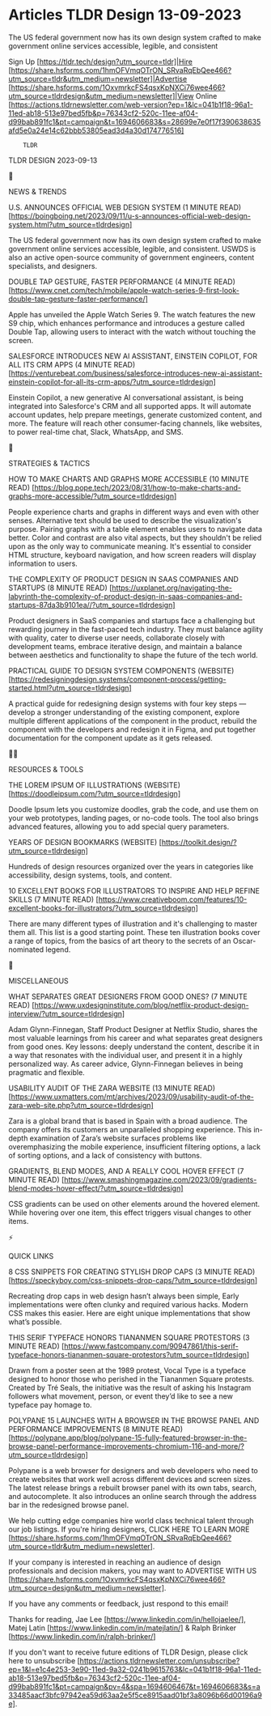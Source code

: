 # Articles TLDR Design 13-09-2023

The US federal government now has its own design system crafted to
make government online services accessible, legible, and consistent  

Sign Up [https://tldr.tech/design?utm_source=tldr]|Hire
[https://share.hsforms.com/1hmOFVmqOTrON_SRvaRqEbQee466?utm_source=tldr&utm_medium=newsletter]|Advertise
[https://share.hsforms.com/1OxvmrkcFS4qsxKpNXCi76wee466?utm_source=tldrdesign&utm_medium=newsletter]|View
Online
[https://actions.tldrnewsletter.com/web-version?ep=1&lc=041b1f18-96a1-11ed-ab18-513e97bed5fb&p=76343cf2-520c-11ee-af04-d99bab891fc1&pt=campaign&t=1694606683&s=28699e7e0f17f390638635afd5e0a24e14c62bbb53805ead3d4a30d174776516]


		TLDR 

TLDR DESIGN 2023-09-13

📱 

NEWS & TRENDS

U.S. ANNOUNCES OFFICIAL WEB DESIGN SYSTEM (1 MINUTE READ)
[https://boingboing.net/2023/09/11/u-s-announces-official-web-design-system.html?utm_source=tldrdesign]

The US federal government now has its own design system crafted to
make government online services accessible, legible, and consistent.
USWDS is also an active open-source community of government engineers,
content specialists, and designers. 

DOUBLE TAP GESTURE, FASTER PERFORMANCE (4 MINUTE READ)
[https://www.cnet.com/tech/mobile/apple-watch-series-9-first-look-double-tap-gesture-faster-performance/]

Apple has unveiled the Apple Watch Series 9. The watch features the
new S9 chip, which enhances performance and introduces a gesture
called Double Tap, allowing users to interact with the watch without
touching the screen. 

SALESFORCE INTRODUCES NEW AI ASSISTANT, EINSTEIN COPILOT, FOR ALL ITS
CRM APPS (4 MINUTE READ)
[https://venturebeat.com/business/salesforce-introduces-new-ai-assistant-einstein-copilot-for-all-its-crm-apps/?utm_source=tldrdesign]

Einstein Copilot, a new generative AI conversational assistant, is
being integrated into Salesforce's CRM and all supported apps. It will
automate account updates, help prepare meetings, generate customized
content, and more. The feature will reach other consumer-facing
channels, like websites, to power real-time chat, Slack, WhatsApp, and
SMS. 

🚀 

STRATEGIES & TACTICS

HOW TO MAKE CHARTS AND GRAPHS MORE ACCESSIBLE (10 MINUTE READ)
[https://blog.pope.tech/2023/08/31/how-to-make-charts-and-graphs-more-accessible/?utm_source=tldrdesign]

People experience charts and graphs in different ways and even with
other senses. Alternative text should be used to describe the
visualization's purpose. Pairing graphs with a table element enables
users to navigate data better. Color and contrast are also vital
aspects, but they shouldn't be relied upon as the only way to
communicate meaning. It's essential to consider HTML structure,
keyboard navigation, and how screen readers will display information
to users. 

THE COMPLEXITY OF PRODUCT DESIGN IN SAAS COMPANIES AND STARTUPS (8
MINUTE READ)
[https://uxplanet.org/navigating-the-labyrinth-the-complexity-of-product-design-in-saas-companies-and-startups-87da3b9101ea//?utm_source=tldrdesign]

Product designers in SaaS companies and startups face a challenging
but rewarding journey in the fast-paced tech industry. They must
balance agility with quality, cater to diverse user needs, collaborate
closely with development teams, embrace iterative design, and maintain
a balance between aesthetics and functionality to shape the future of
the tech world. 

PRACTICAL GUIDE TO DESIGN SYSTEM COMPONENTS (WEBSITE)
[https://redesigningdesign.systems/component-process/getting-started.html?utm_source=tldrdesign]

A practical guide for redesigning design systems with four key steps
— develop a stronger understanding of the existing component,
explore multiple different applications of the component in the
product, rebuild the component with the developers and redesign it in
Figma, and put together documentation for the component update as it
gets released. 

🧑‍💻 

RESOURCES & TOOLS

THE LOREM IPSUM OF ILLUSTRATIONS (WEBSITE)
[https://doodleipsum.com/?utm_source=tldrdesign]

Doodle Ipsum lets you customize doodles, grab the code, and use them
on your web prototypes, landing pages, or no-code tools. The tool also
brings advanced features, allowing you to add special query
parameters. 

YEARS OF DESIGN BOOKMARKS (WEBSITE)
[https://toolkit.design/?utm_source=tldrdesign]

Hundreds of design resources organized over the years in categories
like accessibility, design systems, tools, and content. 

10 EXCELLENT BOOKS FOR ILLUSTRATORS TO INSPIRE AND HELP REFINE SKILLS
(7 MINUTE READ)
[https://www.creativeboom.com/features/10-excellent-books-for-illustrators/?utm_source=tldrdesign]

There are many different types of illustration and it's challenging to
master them all. This list is a good starting point. These ten
illustration books cover a range of topics, from the basics of art
theory to the secrets of an Oscar-nominated legend. 

🎁 

MISCELLANEOUS

WHAT SEPARATES GREAT DESIGNERS FROM GOOD ONES? (7 MINUTE READ)
[https://www.uxdesigninstitute.com/blog/netflix-product-design-interview/?utm_source=tldrdesign]

Adam Glynn-Finnegan, Staff Product Designer at Netflix Studio, shares
the most valuable learnings from his career and what separates great
designers from good ones. Key lessons: deeply understand the content,
describe it in a way that resonates with the individual user, and
present it in a highly personalized way. As career advice,
Glynn-Finnegan believes in being pragmatic and flexible. 

USABILITY AUDIT OF THE ZARA WEBSITE (13 MINUTE READ)
[https://www.uxmatters.com/mt/archives/2023/09/usability-audit-of-the-zara-web-site.php?utm_source=tldrdesign]

Zara is a global brand that is based in Spain with a broad audience.
The company offers its customers an unparalleled shopping experience.
This in-depth examination of Zara’s website surfaces problems like
overemphasizing the mobile experience, insufficient filtering options,
a lack of sorting options, and a lack of consistency with buttons. 

GRADIENTS, BLEND MODES, AND A REALLY COOL HOVER EFFECT (7 MINUTE READ)
[https://www.smashingmagazine.com/2023/09/gradients-blend-modes-hover-effect/?utm_source=tldrdesign]

CSS gradients can be used on other elements around the hovered
element. While hovering over one item, this effect triggers visual
changes to other items. 

⚡ 

QUICK LINKS

8 CSS SNIPPETS FOR CREATING STYLISH DROP CAPS (3 MINUTE READ)
[https://speckyboy.com/css-snippets-drop-caps/?utm_source=tldrdesign]

Recreating drop caps in web design hasn’t always been simple, Early
implementations were often clunky and required various hacks. Modern
CSS makes this easier. Here are eight unique implementations that show
what’s possible. 

THIS SERIF TYPEFACE HONORS TIANANMEN SQUARE PROTESTORS (3 MINUTE READ)
[https://www.fastcompany.com/90947861/this-serif-typeface-honors-tiananmen-square-protestors?utm_source=tldrdesign]

Drawn from a poster seen at the 1989 protest, Vocal Type is a typeface
designed to honor those who perished in the Tiananmen Square protests.
Created by Tré Seals, the initiative was the result of asking his
Instagram followers what movement, person, or event they’d like to
see a new typeface pay homage to. 

POLYPANE 15 LAUNCHES WITH A BROWSER IN THE BROWSE PANEL AND
PERFORMANCE IMPROVEMENTS (8 MINUTE READ)
[https://polypane.app/blog/polypane-15-fully-featured-browser-in-the-browse-panel-performance-improvements-chromium-116-and-more/?utm_source=tldrdesign]

Polypane is a web browser for designers and web developers who need to
create websites that work well across different devices and screen
sizes. The latest release brings a rebuilt browser panel with its own
tabs, search, and autocomplete. It also introduces an online search
through the address bar in the redesigned browse panel. 

 We help cutting edge companies hire world class technical talent
through our job listings. If you're hiring designers, CLICK HERE TO
LEARN MORE
[https://share.hsforms.com/1hmOFVmqOTrON_SRvaRqEbQee466?utm_source=tldr&utm_medium=newsletter].


If your company is interested in reaching an audience of design
professionals and decision makers, you may want to ADVERTISE WITH US
[https://share.hsforms.com/1OxvmrkcFS4qsxKpNXCi76wee466?utm_source=design&utm_medium=newsletter].


If you have any comments or feedback, just respond to this email! 

Thanks for reading, 
Jae Lee [https://www.linkedin.com/in/hellojaelee/], Matej Latin
[https://www.linkedin.com/in/matejlatin/] & Ralph Brinker
[https://www.linkedin.com/in/ralph-brinker/] 

If you don't want to receive future editions of TLDR Design,
please click here to unsubscribe
[https://actions.tldrnewsletter.com/unsubscribe?ep=1&l=e1c4e253-3e90-11ed-9a32-0241b9615763&lc=041b1f18-96a1-11ed-ab18-513e97bed5fb&p=76343cf2-520c-11ee-af04-d99bab891fc1&pt=campaign&pv=4&spa=1694606467&t=1694606683&s=a33485aacf3bfc97942ea59d63aa2e5f5ce8915aad01bf3a8096b66d00196a9e].